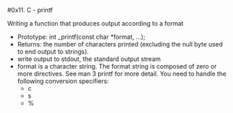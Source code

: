 #0x11. C - printf

Writing a function that produces output according to a format

- Prototype: int _printf(const char *format, ...);
- Returns: the number of characters printed (excluding the null byte used to end output to strings).
- write output to stdout, the standard output stream
- format is a character string. The format string is composed of zero or more directives. See man 3 printf for more detail. You need to handle the following conversion specifiers:
	- c
	- s
	- %

